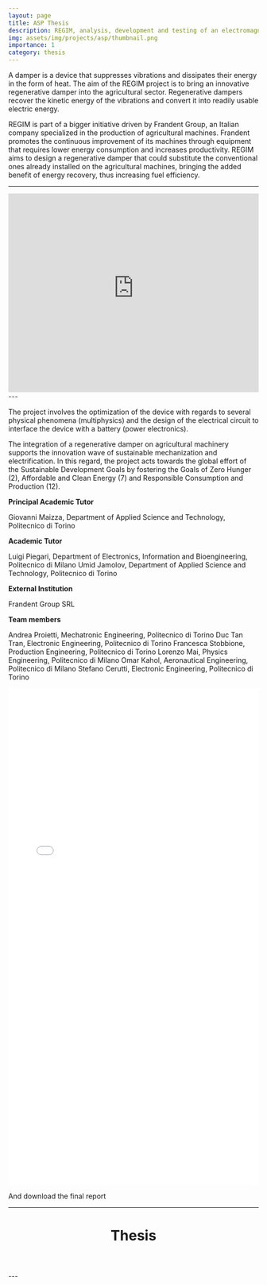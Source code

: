 ```yaml
---
layout: page
title: ASP Thesis
description: REGIM, analysis, development and testing of an electromagnetic shock absorber.
img: assets/img/projects/asp/thumbnail.png
importance: 1
category: thesis
---
```


A damper is a device that suppresses vibrations and dissipates their energy in the form of heat. The aim of the REGIM project is to bring an innovative regenerative damper into the agricultural sector. Regenerative dampers recover the kinetic energy of the vibrations and convert it into readily usable electric energy.

REGIM is part of a bigger initiative driven by Frandent Group, an Italian company specialized in the production of agricultural machines. Frandent promotes the continuous improvement of its machines through equipment that requires lower energy consumption and increases productivity. REGIM aims to design a regenerative damper that could substitute the conventional ones already installed on the agricultural machines, bringing the added benefit of energy recovery, thus increasing fuel efficiency.

---
<embed src="https://www.youtube-nocookie.com/embed/YUNflGBTM7E" width="100%" height="400"> 
---

The project involves the optimization of the device with regards to several physical phenomena (multiphysics) and the design of the electrical circuit to interface the device with a battery (power electronics).

The integration of a regenerative damper on agricultural machinery supports the innovation wave of sustainable mechanization and electrification. In this regard, the project acts towards the global effort of the Sustainable Development Goals by fostering the Goals of Zero Hunger (2), Affordable and Clean Energy (7) and Responsible Consumption and Production (12).

<b>Principal Academic Tutor</b>

Giovanni Maizza, Department of Applied Science and Technology, Politecnico di Torino

<b>Academic Tutor</b>

Luigi Piegari, Department of Electronics, Information and Bioengineering, Politecnico di Milano
Umid Jamolov, Department of Applied Science and Technology, Politecnico di Torino

<b>External Institution</b>

Frandent Group SRL

<b>Team members</b>

Andrea Proietti, Mechatronic Engineering, Politecnico di Torino
Duc Tan Tran, Electronic Engineering, Politecnico di Torino
Francesca Stobbione, Production Engineering, Politecnico di Torino
Lorenzo Mai, Physics Engineering, Politecnico di Milano
Omar Kahol, Aeronautical Engineering, Politecnico di Milano
Stefano Cerutti, Electronic Engineering, Politecnico di Torino

<embed src="../../assets/pdf/projects/asp/REGIM_poster.pdf" width="100%" height="1000"> 

And download the final report

---
<header class="post-header">
            <h1 class="post-title">Thesis <a href="../../assets/pdf/projects/asp/REGIM.pdf" target="_blank" rel="noopener noreferrer" class="float-right"><i class="fas fa-file-pdf"></i></a>
</h1>
            <p class="post-description"></p>
          </header>
---